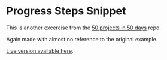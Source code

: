 # Progress Steps Snippet

This is another excercise from the [50 projects in 50 days](https://github.com/bradtraversy/50projects50days) repo. 

Again made with almost no reference to the original example. 

[Live version available here](https://jwhodge.github.io/Progress-Steps/).
